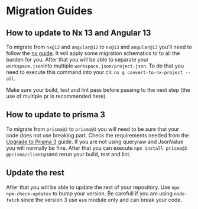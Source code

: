 # Migration Guides

## How to update to Nx 13 and Angular 13

To migrate from `nx@12` and `angular@12` to `nx@13` and `angular@13` you'll need to
follow the [nx guide](https://nx.dev/l/n/core-concepts/updating-nx). It will
apply some migration schematics to to all the burden for you. After that you
will be able to separate your `workspace.json`into multiple
`workspace.json/project.json`. To do that you need to execute this command into
your cli: `nx g convert-to-nx-project --all`.

Make sure your build, test and lint pass before passing to the next step
(the use of multiple pr is recommended here).

## How to update to prisma 3

To migrate from `prisma@2` to `prisma@3` you will need to be sure that your
code does not use breaking part. Check the requirements needed from the
[Upgrade to Prisma 3](https://www.prisma.io/docs/guides/upgrade-guides/upgrading-versions/upgrading-to-prisma-3) guide. If you are not using queryraw
and JsonValue you will normally be fine. After that you can execute `npm install prisma@3 @prisma/client@3`and rerun your build, test and lint.

## Update the rest

After that you will be able to update the rest of your repository. Use `npx
npm-check-updates` to bump your version. Be carefull if you are using
`node-fetch` since the version 3 use `esm` module only and can break your code.
